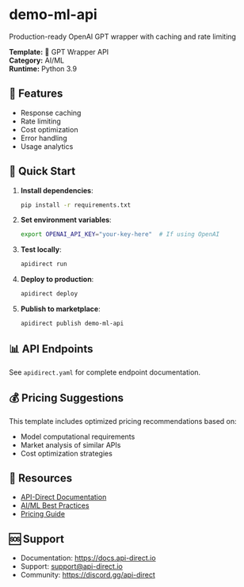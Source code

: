 # demo-ml-api

Production-ready OpenAI GPT wrapper with caching and rate limiting

**Template:** 🤖 GPT Wrapper API  
**Category:** AI/ML  
**Runtime:** Python 3.9

## 🚀 Features

- Response caching
- Rate limiting
- Cost optimization
- Error handling
- Usage analytics

## 🔧 Quick Start

1. **Install dependencies**:
   ```bash
   pip install -r requirements.txt
   ```

2. **Set environment variables**:
   ```bash
   export OPENAI_API_KEY="your-key-here"  # If using OpenAI
   ```

3. **Test locally**:
   ```bash
   apidirect run
   ```

4. **Deploy to production**:
   ```bash
   apidirect deploy
   ```

5. **Publish to marketplace**:
   ```bash
   apidirect publish demo-ml-api
   ```

## 📊 API Endpoints

See `apidirect.yaml` for complete endpoint documentation.

## 💰 Pricing Suggestions

This template includes optimized pricing recommendations based on:
- Model computational requirements
- Market analysis of similar APIs
- Cost optimization strategies

## 🔗 Resources

- [API-Direct Documentation](https://docs.api-direct.io)
- [AI/ML Best Practices](https://docs.api-direct.io/ai-ml)
- [Pricing Guide](https://docs.api-direct.io/pricing)

## 🆘 Support

- Documentation: https://docs.api-direct.io
- Support: support@api-direct.io
- Community: https://discord.gg/api-direct